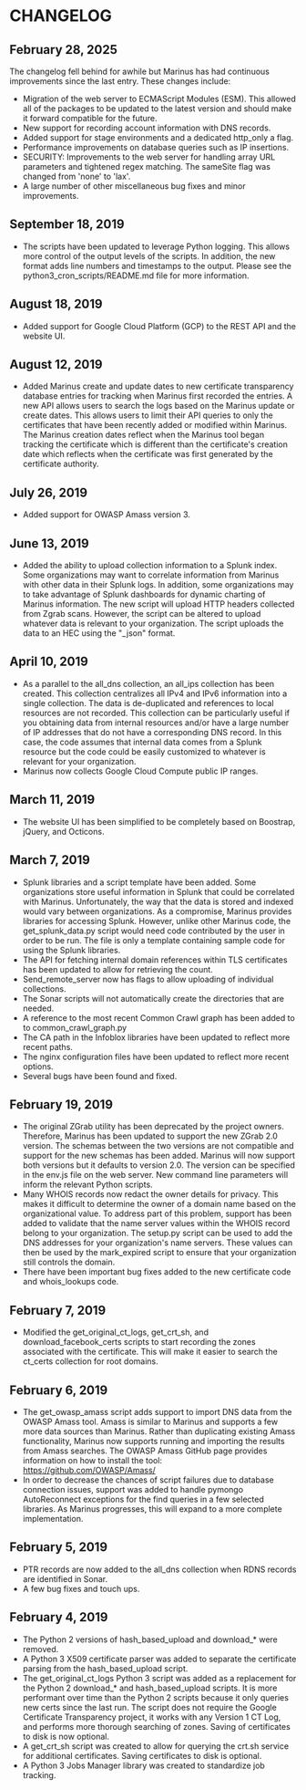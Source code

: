 # CHANGELOG

## February 28, 2025
The changelog fell behind for awhile but Marinus has had continuous improvements since the last entry. These changes include:
* Migration of the web server to ECMAScript Modules (ESM). This allowed all of the packages to be updated to the latest version and should make it forward compatible for the future.
* New support for recording account information with DNS records.
* Added support for stage environments and a dedicated http_only a flag.
* Performance improvements on database queries such as IP insertions.
* SECURITY: Improvements to the web server for handling array URL parameters and tightened regex matching. The sameSite flag was changed from 'none' to 'lax'.
* A large number of other miscellaneous bug fixes and minor improvements.


## September 18, 2019
* The scripts have been updated to leverage Python logging. This allows more control of the output levels of the scripts. In addition, the new format adds line numbers and timestamps to the output. Please see the python3_cron_scripts/README.md file for more information.


## August 18, 2019
* Added support for Google Cloud Platform (GCP) to the REST API and the website UI.


## August 12, 2019
* Added Marinus create and update dates to new certificate transparency database entries for tracking when Marinus first recorded the entries. A new API allows users to search the logs based on the Marinus update or create dates. This allows users to limit their API queries to only the certificates that have been recently added or modified within Marinus. The Marinus creation dates reflect when the Marinus tool began tracking the certificate which is different than the certificate's creation date which reflects when the certificate was first generated by the certificate authority.


## July 26, 2019
* Added support for OWASP Amass version 3.


## June 13, 2019
* Added the ability to upload collection information to a Splunk index. Some organizations may want to correlate information from Marinus with other data in their Splunk logs. In addition, some organizations may to take advantage of Splunk dashboards for dynamic charting of Marinus information. The new script will upload HTTP headers collected from Zgrab scans. However, the script can be altered to upload whatever data is relevant to your organization. The script uploads the data to an HEC using the "_json" format.


## April 10, 2019
* As a parallel to the all_dns collection, an all_ips collection has been created. This collection centralizes all IPv4 and IPv6 information into a single collection. The data is de-duplicated and references to local resources are not recorded. This collection can be particularly useful if you obtaining data from internal resources and/or have a large number of IP addresses that do not have a corresponding DNS record. In this case, the code assumes that internal data comes from a Splunk resource but the code could be easily customized to whatever is relevant for your organization.
* Marinus now collects Google Cloud Compute public IP ranges.


## March 11, 2019
* The website UI has been simplified to be completely based on Boostrap, jQuery, and Octicons.


## March 7, 2019
* Splunk libraries and a script template have been added. Some organizations store useful information in Splunk that could be correlated with Marinus. Unfortunately, the way that the data is stored and indexed would vary between organizations. As a compromise, Marinus provides libraries for accessing Splunk. However, unlike other Marinus code, the get_splunk_data.py script would need code contributed by the user in order to be run. The file is only a template containing sample code for using the Splunk libraries.
* The API for fetching internal domain references within TLS certificates has been updated to allow for retrieving the count.
* Send_remote_server now has flags to allow uploading of individual collections.
* The Sonar scripts will not automatically create the directories that are needed.
* A reference to the most recent Common Crawl graph has been added to to common_crawl_graph.py
* The CA path in the Infoblox libraries have been updated to reflect more recent paths.
* The nginx configuration files have been updated to reflect more recent options.
* Several bugs have been found and fixed. 


## February 19, 2019
* The original ZGrab utility has been deprecated by the project owners. Therefore, Marinus has been updated to support the new ZGrab 2.0 version. The schemas between the two versions are not compatible and support for the new schemas has been added. Marinus will now support both versions but it defaults to version 2.0. The version can be specified in the env.js file on the web server. New command line parameters will inform the relevant Python scripts.
* Many WHOIS records now redact the owner details for privacy. This makes it difficult to determine the owner of a domain name based on the organizational value. To address part of this problem, support has been added to validate that the name server values within the WHOIS record belong to your organization. The setup.py script can be used to add the DNS addresses for your organization's name servers. These values can then be used by the mark_expired script to ensure that your organization still controls the domain.
* There have been important bug fixes added to the new certificate code and whois_lookups code.


## February 7, 2019
* Modified the get_original_ct_logs, get_crt_sh, and download_facebook_certs scripts to start recording the zones associated with the certificate. This will make it easier to search the ct_certs collection for root domains.


## February 6, 2019
* The get_owasp_amass script adds support to import DNS data from the OWASP Amass tool. Amass is similar to Marinus and supports a few more data sources than Marinus. Rather than duplicating existing Amass functionality, Marinus now supports running and importing the results from Amass searches. The OWASP Amass GitHub page provides information on how to install the tool: https://github.com/OWASP/Amass/
* In order to decrease the chances of script failures due to database connection issues, support was added to handle pymongo AutoReconnect exceptions for the find queries in a few selected libraries. As Marinus progresses, this will expand to a more complete implementation.


## February 5, 2019
* PTR records are now added to the all_dns collection when RDNS records are identified in Sonar.
* A few bug fixes and touch ups.


## February 4, 2019
* The Python 2 versions of hash_based_upload and download_* were removed.
* A Python 3 X509 certificate parser was added to separate the certificate parsing from the hash_based_upload script.
* The get_original_ct_logs Python 3 script was added as a replacement for the Python 2 download_* and hash_based_upload scripts. It is more performant over time than the Python 2 scripts because it only queries new certs since the last run. The script does not require the Google Certificate Transparency project, it works with any Version 1 CT Log, and performs more thorough searching of zones. Saving of certificates to disk is now optional.
* A get_crt_sh script was created to allow for querying the crt.sh service for additional certificates. Saving certificates to disk is optional.
* A Python 3 Jobs Manager library was created to standardize job tracking.
